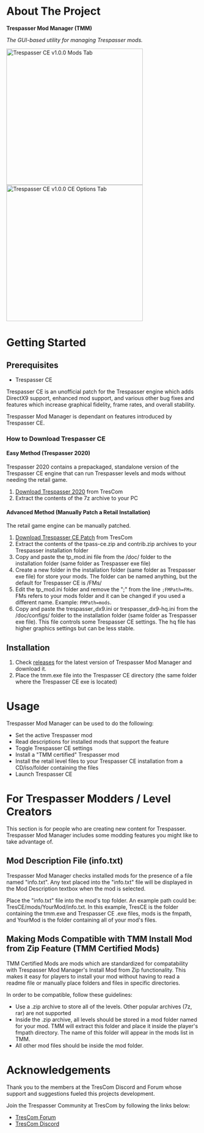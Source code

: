 # About The Project

**Trespasser Mod Manager (TMM)**

*The GUI-based utility for managing Trespasser mods.*

<img width="357" alt="Trespasser CE v1.0.0 Mods Tab" src="https://user-images.githubusercontent.com/18666598/211119258-7a76b83f-e1b0-44f1-b17e-025854ad9198.png">

<img width="357" alt="Trespasser CE v1.0.0 CE Options Tab" src="https://user-images.githubusercontent.com/18666598/211119273-0f9635b7-b947-4091-9d06-33acb15a9b1a.png">

# Getting Started

## Prerequisites
* Trespasser CE

Trespasser CE is an unofficial patch for the Trespasser engine which adds DirectX9 support, enhanced mod support, and various other bug fixes and features which increase graphical fidelity, frame rates, and overall stability.

Trespasser Mod Manager is dependant on features introduced by Trespasser CE.

### How to Download Trespasser CE

#### Easy Method (Trespasser 2020)
Trespasser 2020 contains a prepackaged, standalone version of the Trespasser CE engine that can run Trespasser levels and mods without needing the retail game.
1. [Download Trespasser 2020](https://www.trescom.org/download/trespasser-2020-a-trespasser-modding-starter-kit/) from TresCom
2. Extract the contents of the 7z archive to your PC

#### Advanced Method (Manually Patch a Retail Installation)
The retail game engine can be manually patched.
1. [Download Trespasser CE Patch](https://www.trescom.org/download/trespasser-ce-patch/) from TresCom
2. Extract the contents of the tpass-ce.zip and contrib.zip archives to your Trespasser installation folder
3. Copy and paste the tp_mod.ini file from the /doc/ folder to the installation folder (same folder as Trespasser exe file)
4. Create a new folder in the installation folder (same folder as Trespasser exe file) for store your mods. The folder can be named anything, but the default for Trespasser CE is /FMs/
5. Edit the tp_mod.ini folder and remove the ";" from the line `;FMPath=FMs`. FMs refers to your mods folder and it can be changed if you used a different name. Example: `FMPath=mods`.
6. Copy and paste the trespasser_dx9.ini or trespasser_dx9-hq.ini from the /doc/configs/ folder to the installation folder (same folder as Trespasser exe file). This file controls some Trespasser CE settings. The hq file has higher graphics settings but can be less stable.

## Installation
1. Check [releases](https://github.com/miketheraptor/Trespasser-Mod-Manager/releases) for the latest version of Trespasser Mod Manager and download it.
2. Place the tmm.exe file into the Trespasser CE directory (the same folder where the Trespasser CE exe is located)

# Usage
Trespasser Mod Manager can be used to do the following:
* Set the active Trespasser mod
* Read descriptions for installed mods that support the feature
* Toggle Trespasser CE settings
* Install a "TMM certified" Trespasser mod
* Install the retail level files to your Trespasser CE installation from a CD/iso/folder containing the files
* Launch Trespasser CE

# For Trespasser Modders / Level Creators
This section is for people who are creating new content for Trespasser. Trespasser Mod Manager includes some modding features you might like to take advantage of.

## Mod Description File (info.txt)
Trespasser Mod Manager checks installed mods for the presence of a file named "info.txt". Any text placed into the "info.txt" file will be displayed in the Mod Description textbox when the mod is selected.

Place the "info.txt" file into the mod's top folder. An example path could be: TresCE/mods/YourMod/info.txt. In this example, TresCE is the folder containing the tmm.exe and Trespasser CE .exe files, mods is the fmpath, and YourMod is the folder containing all of your mod's files.

## Making Mods Compatible with TMM Install Mod from Zip Feature (TMM Certified Mods)
TMM Certified Mods are mods which are standardized for compatability with Trespasser Mod Manager's Install Mod from Zip functionality. This makes it easy for players to install your mod without having to read a readme file or manually place folders and files in specific directories.

In order to be compatible, follow these guidelines:
* Use a .zip archive to store all of the levels. Other popular archives (7z, rar) are not supported
* Inside the .zip archive, all levels should be stored in a mod folder named for your mod. TMM will extract this folder and place it inside the player's fmpath directory. The name of this folder will appear in the mods list in TMM.
* All other mod files should be inside the mod folder.

# Acknowledgements
Thank you to the members at the TresCom Discord and Forum whose support and suggestions fueled this projects development.

Join the Trespasser Community at TresCom by following the links below:
* [TresCom Forum](https://www.trescom.org)
* [TresCom Discord](https://discord.gg/xHmu7cF7v4)
